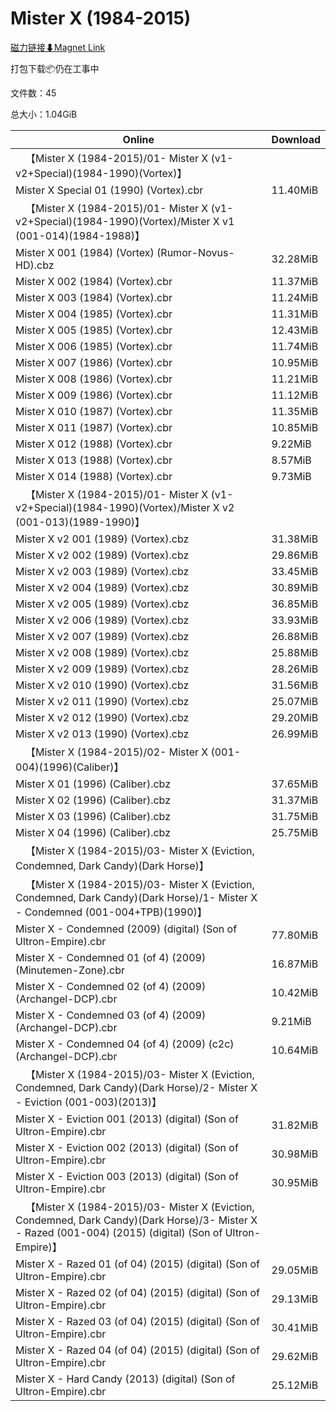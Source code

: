 # Mister X (1984-2015)

[磁力链接⬇Magnet Link](magnet:?xt=urn:btih:b49fed7a7e1d3eb5704afd31f81e47dec9db6fb6&dn=Mister%20X%20%281984-2015%29)

打包下载📦仍在工事中

文件数：45

总大小：1.04GiB

Online | Download
--- | ---
&emsp;【Mister X (1984-2015)/01- Mister X (v1-v2+Special)(1984-1990)(Vortex)】 | 
Mister X Special 01 (1990) (Vortex).cbr | 11.40MiB
&emsp;【Mister X (1984-2015)/01- Mister X (v1-v2+Special)(1984-1990)(Vortex)/Mister X v1 (001-014)(1984-1988)】 | 
Mister X 001 (1984) (Vortex) (Rumor-Novus-HD).cbz | 32.28MiB
Mister X 002 (1984) (Vortex).cbr | 11.37MiB
Mister X 003 (1984) (Vortex).cbr | 11.24MiB
Mister X 004 (1985) (Vortex).cbr | 11.31MiB
Mister X 005 (1985) (Vortex).cbr | 12.43MiB
Mister X 006 (1985) (Vortex).cbr | 11.74MiB
Mister X 007 (1986) (Vortex).cbr | 10.95MiB
Mister X 008 (1986) (Vortex).cbr | 11.21MiB
Mister X 009 (1986) (Vortex).cbr | 11.12MiB
Mister X 010 (1987) (Vortex).cbr | 11.35MiB
Mister X 011 (1987) (Vortex).cbr | 10.85MiB
Mister X 012 (1988) (Vortex).cbr | 9.22MiB
Mister X 013 (1988) (Vortex).cbr | 8.57MiB
Mister X 014 (1988) (Vortex).cbr | 9.73MiB
&emsp;【Mister X (1984-2015)/01- Mister X (v1-v2+Special)(1984-1990)(Vortex)/Mister X v2 (001-013)(1989-1990)】 | 
Mister X v2 001 (1989) (Vortex).cbz | 31.38MiB
Mister X v2 002 (1989) (Vortex).cbz | 29.86MiB
Mister X v2 003 (1989) (Vortex).cbz | 33.45MiB
Mister X v2 004 (1989) (Vortex).cbz | 30.89MiB
Mister X v2 005 (1989) (Vortex).cbz | 36.85MiB
Mister X v2 006 (1989) (Vortex).cbz | 33.93MiB
Mister X v2 007 (1989) (Vortex).cbz | 26.88MiB
Mister X v2 008 (1989) (Vortex).cbz | 25.88MiB
Mister X v2 009 (1989) (Vortex).cbz | 28.26MiB
Mister X v2 010 (1990) (Vortex).cbz | 31.56MiB
Mister X v2 011 (1990) (Vortex).cbz | 25.07MiB
Mister X v2 012 (1990) (Vortex).cbz | 29.20MiB
Mister X v2 013 (1990) (Vortex).cbz | 26.99MiB
&emsp;【Mister X (1984-2015)/02- Mister X (001-004)(1996)(Caliber)】 | 
Mister X 01 (1996) (Caliber).cbz | 37.65MiB
Mister X 02 (1996) (Caliber).cbz | 31.37MiB
Mister X 03 (1996) (Caliber).cbz | 31.75MiB
Mister X 04 (1996) (Caliber).cbz | 25.75MiB
&emsp;【Mister X (1984-2015)/03- Mister X (Eviction, Condemned, Dark Candy)(Dark Horse)】 | 
&emsp;【Mister X (1984-2015)/03- Mister X (Eviction, Condemned, Dark Candy)(Dark Horse)/1- Mister X - Condemned (001-004+TPB)(1990)】 | 
Mister X - Condemned (2009) (digital) (Son of Ultron-Empire).cbr | 77.80MiB
Mister X - Condemned 01 (of 4) (2009) (Minutemen-Zone).cbr | 16.87MiB
Mister X - Condemned 02 (of 4) (2009) (Archangel-DCP).cbr | 10.42MiB
Mister X - Condemned 03 (of 4) (2009) (Archangel-DCP).cbr | 9.21MiB
Mister X - Condemned 04 (of 4) (2009) (c2c) (Archangel-DCP).cbr | 10.64MiB
&emsp;【Mister X (1984-2015)/03- Mister X (Eviction, Condemned, Dark Candy)(Dark Horse)/2- Mister X - Eviction (001-003)(2013)】 | 
Mister X - Eviction 001 (2013) (digital) (Son of Ultron-Empire).cbr | 31.82MiB
Mister X - Eviction 002 (2013) (digital) (Son of Ultron-Empire).cbr | 30.98MiB
Mister X - Eviction 003 (2013) (digital) (Son of Ultron-Empire).cbr | 30.95MiB
&emsp;【Mister X (1984-2015)/03- Mister X (Eviction, Condemned, Dark Candy)(Dark Horse)/3- Mister X - Razed (001-004) (2015) (digital) (Son of Ultron-Empire)】 | 
Mister X - Razed 01 (of 04) (2015) (digital) (Son of Ultron-Empire).cbr | 29.05MiB
Mister X - Razed 02 (of 04) (2015) (digital) (Son of Ultron-Empire).cbr | 29.13MiB
Mister X - Razed 03 (of 04) (2015) (digital) (Son of Ultron-Empire).cbr | 30.41MiB
Mister X - Razed 04 (of 04) (2015) (digital) (Son of Ultron-Empire).cbr | 29.62MiB
Mister X - Hard Candy (2013) (digital) (Son of Ultron-Empire).cbr | 25.12MiB